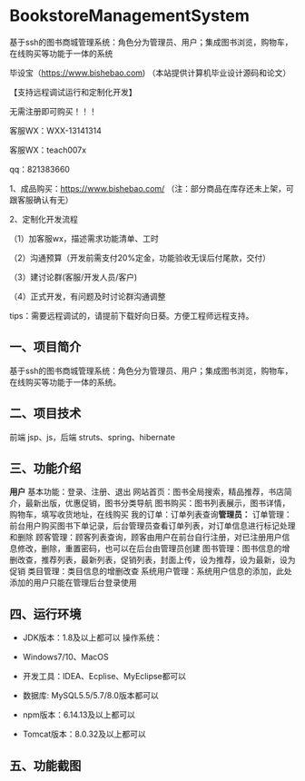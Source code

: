 # BookstoreManagementSystem
 基于ssh的图书商城管理系统：角色分为管理员、用户；集成图书浏览，购物车，在线购买等功能于一体的系统

毕设宝（https://www.bishebao.com) （本站提供计算机毕业设计源码和论文）

【支持远程调试运行和定制化开发】

无需注册即可购买！！！

客服WX：WXX-13141314

客服WX：teach007x

qq：821383660


1、成品购买：https://www.bishebao.com/ （注：部分商品在库存还未上架，可跟客服确认有无）

2、定制化开发流程

（1）加客服wx，描述需求功能清单、工时

（2）沟通预算（开发前需支付20%定金，功能验收无误后付尾款，交付）

（3）建讨论群(客服/开发人员/客户)

（4）正式开发，有问题及时讨论群沟通调整

tips：需要远程调试的，请提前下载好向日葵。方便工程师远程支持。
<h2>一、项目简介</h2>
基于ssh的图书商城管理系统：角色分为管理员、用户；集成图书浏览，购物车，在线购买等功能于一体的系统。
<h2>二、项目技术</h2>
前端 jsp、js，后端 struts、spring、hibernate
<h2>三、功能介绍</h2>
<div class="markdown-heading" dir="auto">
<div class="markdown-heading" dir="auto"><strong>用户</strong>
基本功能：登录、注册、退出
网站首页：图书全局搜索，精品推荐，书店简介，最新出版，优惠促销，图书分类导航
图书购买：图书列表展示，图书详情，购物车，填写收货地址，在线购买
我的订单：订单列表查询<strong>管理员：</strong>
订单管理：前台用户购买图书下单记录，后台管理员查看订单列表，对订单信息进行标记处理和删除
顾客管理：顾客列表查询，顾客由用户在前台自行注册，对已注册用户信息修改，删除，重置密码，也可以在后台由管理员创建
图书管理：图书信息的增删改查，推荐列表，最新列表，促销列表，封面上传，设为推荐，设为最新，设为促销
类目管理：类目信息的增删改查
系统用户管理：系统用户信息的添加，此处添加的用户只能在管理后台登录使用

</div>
</div>
<h2>四、运行环境</h2>
<ul dir="auto">
 	<li>
<p dir="auto">JDK版本：1.8及以上都可以 操作系统：</p>
</li>
 	<li>
<p dir="auto">Windows7/10、MacOS</p>
</li>
 	<li>
<p dir="auto">开发工具：IDEA、Ecplise、MyEclipse都可以</p>
</li>
 	<li>
<p dir="auto">数据库: MySQL5.5/5.7/8.0版本都可以</p>
</li>
 	<li>
<p dir="auto">npm版本：6.14.13及以上都可以</p>
</li>
 	<li>
<p dir="auto">Tomcat版本：8.0.32及以上都可以</p>
</li>
</ul>
<h2>五、功能截图</h2>
<img class="aligncenter size-full wp-image" src="https://www.bishebao.com/wp-content/uploads/2024/07/Java毕业设计-基于ssh的图书商城管理系统/result/image_1_1.png" alt="" />
<img class="aligncenter size-full wp-image" src="https://www.bishebao.com/wp-content/uploads/2024/07/Java毕业设计-基于ssh的图书商城管理系统/result/image_2_2.png" alt="" />
<img class="aligncenter size-full wp-image" src="https://www.bishebao.com/wp-content/uploads/2024/07/Java毕业设计-基于ssh的图书商城管理系统/result/image_3_3.png" alt="" />
<img class="aligncenter size-full wp-image" src="https://www.bishebao.com/wp-content/uploads/2024/07/Java毕业设计-基于ssh的图书商城管理系统/result/image_4_4.png" alt="" />
<img class="aligncenter size-full wp-image" src="https://www.bishebao.com/wp-content/uploads/2024/07/Java毕业设计-基于ssh的图书商城管理系统/result/image_5_5.png" alt="" />
<img class="aligncenter size-full wp-image" src="https://www.bishebao.com/wp-content/uploads/2024/07/Java毕业设计-基于ssh的图书商城管理系统/result/image_6_6.png" alt="" />
<img class="aligncenter size-full wp-image" src="https://www.bishebao.com/wp-content/uploads/2024/07/Java毕业设计-基于ssh的图书商城管理系统/result/image_7_7.png" alt="" />
<img class="aligncenter size-full wp-image" src="https://www.bishebao.com/wp-content/uploads/2024/07/Java毕业设计-基于ssh的图书商城管理系统/result/image_8_8.png" alt="" />
<img class="aligncenter size-full wp-image" src="https://www.bishebao.com/wp-content/uploads/2024/07/Java毕业设计-基于ssh的图书商城管理系统/result/image_9_9.png" alt="" />
